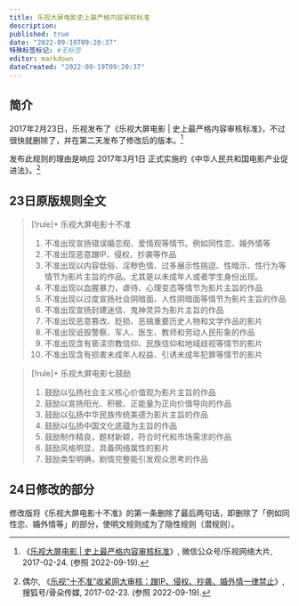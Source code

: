 ```yaml
---
title: 乐视大屏电影史上最严格内容审核标准
description:
published: true
date: "2022-09-19T09:20:37"
特殊标签标记: #无标签
editor: markdown
dateCreated: "2022-09-19T09:20:37"
---
```


## 简介

2017年2月23日，乐视发布了《乐视大屏电影 | 史上最严格内容审核标准》，不过很快就删除了，并在第二天发布了修改后的版本。[^bDRJR]

[^bDRJR]: 《[乐视大屏电影 \| 史上最严格内容审核标准](https://archive.ph/bDRJR "https://mp.weixin.qq.com/s/-BYK9N-OHVfqJioNO0zbYg")》, 微信公众号/乐视网络大片, 2017-02-24. (参照 2022-09-19).

发布此规则的理由是响应 2017年3月1日 正式实施的《中华人民共和国电影产业促进法》。[^6725]

[^6725]: 偶尔, 《[乐视“十不准”收紧网大审核：蹭IP、侵权、抄袭、婚外情一律禁止](https://web.archive.org/web/20220919013523/https://www.sohu.com/a/127085837_436725)》, 搜狐号/骨朵传媒, 2017-02-23. (参照 2022-09-19).

## 23日原版规则全文

> [!rule]+ 乐视大屏电影十不准
>
> 1.  不准出现宣扬错误婚恋观、爱情观等情节。例如同性恋、婚外情等
> 2.  不准出现恶意蹭IP、侵权、抄袭等作品
> 3.  不准出现以内容低俗、淫秽色情、过多展示性挑逗、性暗示、性行为等情节为影片主旨的作品。尤其是以未成年人或者学生身份出现。
> 4.  不准出现以血腥暴力，虐待、心理变态等情节为影片主旨的作品
> 5.  不准出现以过度宣扬社会阴暗面、人性阴暗面等情节为影片主旨的作品
> 6.  不准出现宣扬封建迷信、鬼神灵异为影片主旨的作品
> 7.  不准出现恶意篡改、贬损、恶搞重要历史人物和文学作品的影片
> 8.  不准出现诋毁警察、军人、医生、教师和劳动人民形象的作品
> 9.  不准出现含有亵渎宗教信仰、民族信仰和地域歧视等情节的影片
> 10. 不准出现含有损害未成年人权益、引诱未成年犯罪等情节的影片

> [!rule]+ 乐视大屏电影七鼓励
>
> 1.  鼓励以弘扬社会主义核心价值观为影片主旨的作品
> 2.  鼓励以宣扬阳光、积极、正能量为正向价值导向的作品
> 3.  鼓励以弘扬中华民族传统美德为影片主旨的作品
> 4.  鼓励以弘扬中国文化底蕴为主旨的作品
> 5.  鼓励制作精良，题材新颖，符合时代和市场需求的作品
> 6.  鼓励风格明显，具备网络属性的影片
> 7.  鼓励类型明确，剧情完整能引发观众思考的作品

## 24日修改的部分

修改版将《乐视大屏电影十不准》的第一条删除了最后两句话，即删除了「例如同性恋、婚外情等」的部分，使明文规则成为了隐性规则（潜规则）。
